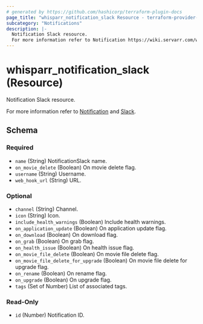 ```yaml
---
# generated by https://github.com/hashicorp/terraform-plugin-docs
page_title: "whisparr_notification_slack Resource - terraform-provider-whisparr"
subcategory: "Notifications"
description: |-
  Notification Slack resource.
  For more information refer to Notification https://wiki.servarr.com/whisparr/settings#connect and Slack https://wiki.servarr.com/whisparr/supported#slack.
---
```


# whisparr_notification_slack (Resource)

<!-- subcategory:Notifications -->Notification Slack resource.
For more information refer to [Notification](https://wiki.servarr.com/whisparr/settings#connect) and [Slack](https://wiki.servarr.com/whisparr/supported#slack).



<!-- schema generated by tfplugindocs -->
## Schema

### Required

- `name` (String) NotificationSlack name.
- `on_movie_delete` (Boolean) On movie delete flag.
- `username` (String) Username.
- `web_hook_url` (String) URL.

### Optional

- `channel` (String) Channel.
- `icon` (String) Icon.
- `include_health_warnings` (Boolean) Include health warnings.
- `on_application_update` (Boolean) On application update flag.
- `on_download` (Boolean) On download flag.
- `on_grab` (Boolean) On grab flag.
- `on_health_issue` (Boolean) On health issue flag.
- `on_movie_file_delete` (Boolean) On movie file delete flag.
- `on_movie_file_delete_for_upgrade` (Boolean) On movie file delete for upgrade flag.
- `on_rename` (Boolean) On rename flag.
- `on_upgrade` (Boolean) On upgrade flag.
- `tags` (Set of Number) List of associated tags.

### Read-Only

- `id` (Number) Notification ID.


